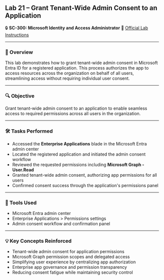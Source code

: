 ## Lab 21 – Grant Tenant-Wide Admin Consent to an Application

🔒 **SC-300: Microsoft Identity and Access Administrator**
📄 [Official Lab Instructions](https://microsoftlearning.github.io/SC-300-Identity-and-Access-Administrator/Instructions/Labs/Lab_21_GrantTenantWideAdminConsentToAnApplication.html)

---

### 🧽 Overview

This lab demonstrates how to grant tenant-wide admin consent in Microsoft Entra ID for a registered application. This process authorizes the app to access resources across the organization on behalf of all users, streamlining access without requiring individual user consent.

---

### 🔍 Objective

Grant tenant-wide admin consent to an application to enable seamless access to required permissions across all users in the organization.

---

### 🛠️ Tasks Performed

* Accessed the **Enterprise Applications** blade in the Microsoft Entra admin center
* Located the registered application and initiated the admin consent workflow
* Reviewed the requested permissions including **Microsoft Graph - User.Read**
* Granted tenant-wide admin consent, authorizing app permissions for all users
* Confirmed consent success through the application's permissions panel

---

### 🧪 Tools Used

* Microsoft Entra admin center
* Enterprise Applications > Permissions settings
* Admin consent workflow and confirmation panel

---

### 💡 Key Concepts Reinforced

* Tenant-wide admin consent for application permissions
* Microsoft Graph permission scopes and delegated access
* Simplifying user experience by centralizing app authorization
* Enterprise app governance and permission transparency
* Reducing consent fatigue while maintaining security control
